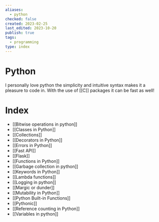 ```yaml
---
aliases:
  - python
checked: false
created: 2023-02-25
last_edited: 2023-10-20
publish: true
tags:
  - programming
type: index
---
```

# Python
I personally love python the simplicity and intuitive syntax makes it a pleasure to code in. With the use of [[C]] packages it can be fast as well!

# Index
- [[Bitwise operations in python]]
- [[Classes in Python]]
- [[Collections]]
- [[Decorators in Python]]
- [[Errors in Python]]
- [[Fast API]]
- [[Flask]]
- [[Functions in Python]]
- [[Garbage collection in python]]
- [[Keywords in Python]]
- [[Lambda functions]]
- [[Logging in python]]
- [[Margic or dunder]]
- [[Mutability in Python]]
- [[Python Built-in Functions]]
- [[Pythonic]]
- [[Reference counting in Python]]
- [[Variables in python]]
